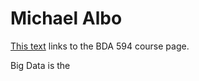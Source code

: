 # Michael Albo

[This text](https://sdsu.instructure.com/courses/140114) links to the BDA 594 course page.

Big Data is the 
